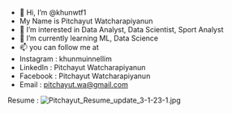 - 👋 Hi, I’m @khunwtf1
- My Name is Pitchayut Watcharapiyanun
- 👀 I’m interested in Data Analyst, Data Scientist, Sport Analyst
- 🌱 I’m currently learning ML, Data Science
- 📫 you can follow me at 
- Instagram  : khunmuinnellim
- LinkedIn : Pitchayut Watcharapiyanun
- Facebook : Pitchayut Watcharapiyanun
- Email : pitchayut.wa@gmail.com

Resume :
![Pitchayut_Resume_update_3-1-23-1.jpg](https://github.com/khunwtf1/about-me/blob/main/Pitchayut_Resume_update_3-1-23-1.jpg)

<!---
khunwtf1/khunwtf1 is a ✨ special ✨ repository because its `README.md` (this file) appears on your GitHub profile.
You can click the Preview link to take a look at your changes.
--->
